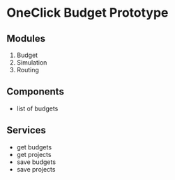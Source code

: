 # OneClick Budget Prototype

## Modules
  1. Budget
  2. Simulation
  3. Routing

## Components
  * list of budgets

## Services
  * get budgets
  * get projects
  * save budgets
  * save projects
